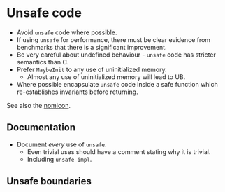 # Unsafe code

* Avoid `unsafe` code where possible.
* If using `unsafe` for performance, there must be clear evidence from benchmarks that there is a significant improvement.
* Be very careful about undefined behaviour - `unsafe` code has stricter semantics than C.
* Prefer `MaybeInit` to any use of uninitialized memory.
  - Almost any use of uninitialized memory will lead to UB.
* Where possible encapsulate `unsafe` code inside a safe function which re-establishes invariants before returning.

See also the [nomicon](TODO).

## Documentation

* Document *every* use of `unsafe`.
  - Even trivial uses should have a comment stating why it is trivial.
  - Including `unsafe impl`.

## Unsafe boundaries
